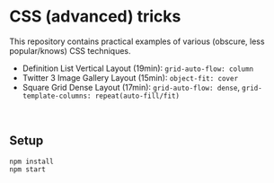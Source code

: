 # CSS (advanced) tricks

This repository contains practical examples of various (obscure, less popular/knows) CSS techniques.

- Definition List Vertical Layout (19min): `grid-auto-flow: column`
- Twitter 3 Image Gallery Layout (15min): `object-fit: cover`
- Square Grid Dense Layout (17min): `grid-auto-flow: dense`, `grid-template-columns: repeat(auto-fill/fit)`

<br />

## Setup

```
npm install
npm start
```
